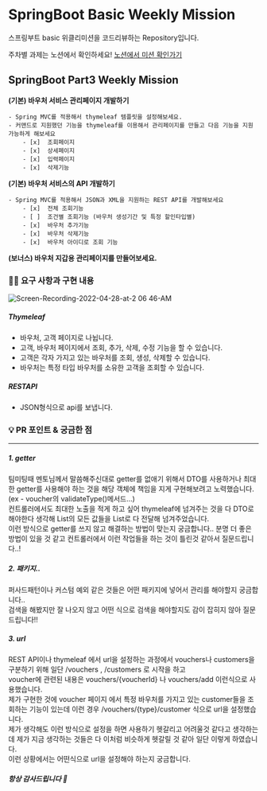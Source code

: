 # SpringBoot Basic Weekly Mission

스프링부트 basic 위클리미션을 코드리뷰하는 Repository입니다.


주차별 과제는 노션에서 확인하세요!
[노션에서 미션 확인가기](https://www.notion.so/backend-devcourse/Part1-3-38f57acca0dd490db11393701417943a)


## SpringBoot Part3 Weekly Mission

  **(기본) 바우처 서비스 관리페이지 개발하기**

    - Spring MVC를 적용해서 thymeleaf 템플릿을 설정해보세요.
    - 커맨드로 지원했던 기능을 thymeleaf를 이용해서 관리페이지를 만들고 다음 기능을 지원가능하게 해보세요
        - [x]  조회페이지
        - [x]  상세페이지
        - [x]  입력페이지
        - [x]  삭제기능

  **(기본) 바우처 서비스의 API 개발하기**

    - Spring MVC를 적용해서 JSON과 XML을 지원하는 REST API를 개발해보세요
        - [x]  전체 조회기능
        - [ ]  조건별 조회기능 (바우처 생성기간 및 특정 할인타입별)
        - [x]  바우처 추가기능
        - [x]  바우처 삭제기능
        - [x]  바우처 아이디로 조회 기능

  **(보너스) 바우처 지갑용 관리페이지를 만들어보세요.**


### 🧑‍💻 요구 사항과 구현 내용
![Screen-Recording-2022-04-28-at-2 06 46-AM](https://user-images.githubusercontent.com/74031333/165582195-996c6d76-8c21-4bb1-8001-4ad97304134a.gif)
##### Thymeleaf
* 바우처, 고객 페이지로 나뉩니다.
* 고객, 바우처 페이지에서 조회, 추가, 삭제, 수정 기능을 할 수 있습니다.
* 고객은 각자 가지고 있는 바우처를 조회, 생성, 삭제할 수 있습니다.
* 바우처는 특정 타입 바우처를 소유한 고객을 조회할 수 있습니다.

##### RESTAPI
* JSON형식으로 api를 보냅니다.

### 💡 PR 포인트 & 궁금한 점

---
##### 1. getter
팀미팅때 멘토님께서 말씀해주신대로 getter를 없애기 위해서 DTO를 사용하거나 최대한 getter를 사용해야 하는 것을 해당 객체에 책임을 지게 구현해보려고 노력했습니다.  
(ex - voucher의 validateType()메서드...)  
컨트롤러에서도 최대한 노출을 적게 하고 싶어 thymeleaf에 넘겨주는 것을 다 DTO로 해야한다 생각해 List<Customer>의 모든 값들을 List<customerDto>로 다 전달해 넘겨주었습니다.  
이런 방식으로 getter를 쓰지 않고 해결하는 방법이 맞는지 궁금합니다.. 분명 더 좋은 방법이 있을 것 같고 컨트롤러에서 이런 작업들을 하는 것이 틀린것 같아서 질문드립니다..!

##### 2. 패키지..
퍼사드패턴이나 커스텀 예외 같은 것들은 어떤 패키지에 넣어서 관리를 해야할지 궁금합니다..  
검색을 해봤지만 잘 나오지 않고 어떤 식으로 검색을 해야할지도 감이 잡히지 않아 질문드립니다!!

##### 3. url

REST API이나 thymeleaf 에서 url을 설정하는 과정에서 vouchers나 customers을 구분하기 위해 일단 /vouchers , /customers 로 시작을 하고  
voucher에 관련된 내용은 vouchers/{voucherId} 나 vouchers/add 이런식으로 사용했습니다.  
제가 구현한 것에 voucher 페이지 에서 특정 바우처를 가지고 있는 customer들을 조회하는 기능이 있는데 이런 경우 /vouchers/{type}/customer 식으로 url을 설정했습니다.  
제가 생각해도 이런 방식으로 설정을 하면 사용하기 헷갈리고 어려울것 같다고 생각하는데 제가 지금 생각하는 것들은 다 이처럼 비슷하게 헷갈릴 것 같아 일단 이렇게 하였습니다.  
이런 상황에서는 어떤식으로 url을 설정해야 하는지 궁금합니다.


##### 항상 감사드립니다 🐯